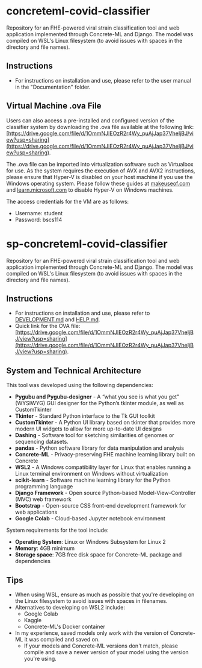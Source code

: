 # concreteml-covid-classifier
Repository for an FHE-powered viral strain classification tool and web application implemented through Concrete-ML and Django. The model was compiled on WSL's Linux filesystem (to avoid issues with spaces in the directory and file names).

## Instructions
- For instructions on installation and use, please refer to the user manual in the "Documentation" folder.

## Virtual Machine .ova File
Users can also access a pre-installed and configured version of the classifier system by downloading the .ova file available at the following link: [https://drive.google.com/file/d/1OmmNJIEOzR2r4Wy_puAjJap37VheIjBJ/view?usp=sharing](https://drive.google.com/file/d/1OmmNJIEOzR2r4Wy_puAjJap37VheIjBJ/view?usp=sharing).

The .ova file can be imported into virtualization software such as Virtualbox for use. As the system requires the execution of AVX and AVX2 instructions, please ensure that Hyper-V is disabled on your host machine if you use the Windows operating system. Please follow these guides at [makeuseof.com](https://www.makeuseof.com/windows-11-disable-hyper-v/) and [learn.microsoft.com](https://learn.microsoft.com/en-us/troubleshoot/windows-client/application-management/virtualization-apps-not-work-with-hyper-v) to disable Hyper-V on Windows machines.

The access credentials for the VM are as follows:
- Username: student
- Password: bscs114

# sp-concreteml-covid-classifier
Repository for an FHE-powered viral strain classification tool and web application implemented through Concrete-ML and Django. The model was compiled on WSL's Linux filesystem (to avoid issues with spaces in the directory and file names).

## Instructions
- For instructions on installation and use, please refer to [DEVELOPMENT.md](./manual/DEVELOPMENT.md#installation) and [HELP.md](./manual/HELP.md).
- Quick link for the OVA file: [https://drive.google.com/file/d/1OmmNJIEOzR2r4Wy_puAjJap37VheIjBJ/view?usp=sharing](https://drive.google.com/file/d/1OmmNJIEOzR2r4Wy_puAjJap37VheIjBJ/view?usp=sharing).

## System and Technical Architecture
This tool was developed using the following dependencies:
- **Pygubu and Pygubu-designer** - A “what you see is what you get" (WYSIWYG) GUI designer for the Python’s tkinter module, as well as CustomTkinter
- **Tkinter** - Standard Python interface to the Tk GUI toolkit
- **CustomTkinter** - A Python UI library based on tkinter that provides more modern UI widgets to allow for more up-to-date UI designs
- **Dashing** - Software tool for sketching similarities of genomes or sequencing datasets.
- **pandas** - Python software library for data manipulation and analysis
- **Concrete-ML** - Privacy-preserving FHE machine learning library built on Concrete
- **WSL2** - A Windows compatibility layer for Linux that enables running a Linux terminal environment on Windows without virtualization
- **scikit-learn** - Software machine learning library for the Python programming language
- **Django Framework** - Open source Python-based Model-View-Controller (MVC) web framework
- **Bootstrap** - Open-source CSS front-end development framework for web applications
- **Google Colab** - Cloud-based Jupyter notebook environment

System requirements for the tool include:
- **Operating System**: Linux or Windows Subsystem for Linux 2
- **Memory**: 4GB minimum
- **Storage space**: 7GB free disk space for Concrete-ML package and dependencies

## Tips
- When using WSL, ensure as much as possible that you're developing on the Linux filesystem to avoid issues with spaces in filenames.
- Alternatives to developing on WSL2 include:
  - Google Colab
  - Kaggle
  - Concrete-ML's Docker container
- In my experience, saved models only work with the version of Concrete-ML it was compiled and saved on.
  - If your models and Concrete-ML versions don't match, please compile and save a newer version of your model using the version you're using.
